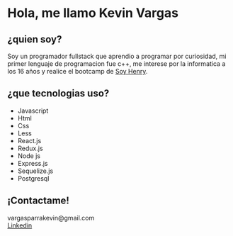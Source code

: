 <h1>Hola, me llamo Kevin Vargas</h1>
<h2>¿quien soy?</h2>
<p>Soy un programador fullstack que aprendio a programar por curiosidad, mi primer lenguaje de programacion fue c++,
  me interese por la informatica a los 16 años y realice el bootcamp de <a href ="https://www.soyhenry.com/">Soy Henry</a>.
</p>
<h2>¿que tecnologias uso?</h2>
<p>
  <ul>
        <li>Javascript</li>  
        <li>Html</li>  
        <li>Css</li>  
        <li>Less</li>  
        <li>React.js</li>
        <li>Redux.js</li>
        <li>Node js</li>
        <li>Express.js</li>
        <li>Sequelize.js</li>
        <li>Postgresql</li>
  </ul>
</p>
<h2>¡Contactame!</h2>
<p>
  vargasparrakevin@gmail.com
  <br/>
  <a href="https://www.linkedin.com/in/kevin-alexis-vargas-parra-4a3b9a206/">Linkedin</a>
</p>
